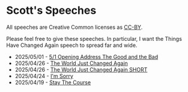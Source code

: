 # Scott's Speeches

All speeches are Creative Common licenses as [CC-BY](https://creativecommons.org/licenses/by/4.0/deed.en).

Please feel free to give these speeches.  In particular, I want the Things Have Changed Again speech to spread far and wide.

* 2025/05/01 - [5/1 Opening Address The Good and the Bad](/share/speeches/scott/2025_05_01_OPENING_THE_GOOD_AND_THE_BAD.html)
* 2025/04/26 - [The World Just Changed Again](/share/speeches/scott/2025_04_26_the_world_just_changed_again.html)
* 2025/04/26 - [The World Just Changed Again SHORT](/share/speeches/scott/2025_04_26_the_world_just_changed_again_short.html)
* 2025/04/24 - [I'm Sorry](/share/speeches/scott/2025_04_24_I_AM_SORRY.html)
* 2025/04/19 - [Stay The Course](/share/speeches/scott/2025_04_19_stay_the_course.html)